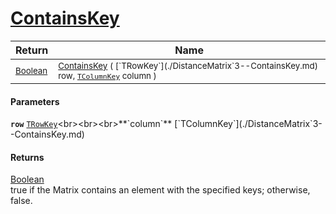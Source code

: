 # [ContainsKey](./DistanceMatrix`3--ContainsKey.md)



| Return | Name | 
| --- | --- | 
| <sub>[Boolean](https://docs.microsoft.com/en-us/dotnet/api/System.Boolean)</sub> | <sub>[ContainsKey](./DistanceMatrix`3--ContainsKey.md) ( [`TRowKey`](./DistanceMatrix`3--ContainsKey.md) row, [`TColumnKey`](./DistanceMatrix`3--ContainsKey.md) column )</sub> | 


#### Parameters
**`row`**  [`TRowKey`](./DistanceMatrix`3--ContainsKey.md)<br><br><br>**`column`**  [`TColumnKey`](./DistanceMatrix`3--ContainsKey.md)<br>
#### Returns
[Boolean](https://docs.microsoft.com/en-us/dotnet/api/System.Boolean)<br>
true if the Matrix contains an element with the specified keys; otherwise, false.